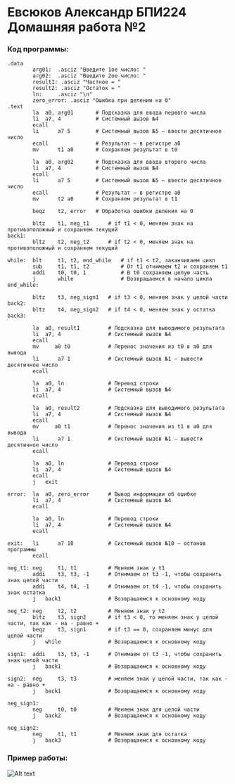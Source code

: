 # Евсюков Александр БПИ224 Домашняя работа №2

### Код программы:

```assembly
.data
	    arg01:  .asciz "Введите 1ое число: "
    	arg02:  .asciz "Введите 2ое число: "
    	result1: .asciz "Частное = "
    	result2: .asciz "Остаток = "
    	ln:     .asciz "\n"
    	zero_error: .asciz "Ошибка при делении на 0"
.text
        la 	a0, arg01       # Подсказка для ввода первого числа
        li 	a7, 4           # Системный вызов №4
        ecall
        li      a7 5        # Системный вызов №5 — ввести десятичное число
        ecall               # Результат — в регистре a0
        mv      t1 a0       # Сохраняем результат в t0

        la 	a0, arg02       # Подсказка для ввода второго числа
        li 	a7, 4           # Системный вызов №4
        ecall
        li      a7 5        # Системный вызов №5 — ввести десятичное число
        ecall               # Результат — в регистре a0
        mv      t2 a0       # Сохраняем результат в t1
        
        beqz 	t2, error   # Обработка ошибки деления на 0
        
	    bltz 	t1, neg_t1      # if t1 < 0, меняем знак на противоположный и сохраняем текущий
back1:
	    bltz 	t2, neg_t2      # if t2 < 0, меняем знак на противоположный и сохраняем текущий	
		    
while:	blt 	t1, t2, end_while   # if t1 < t2, заканчиваем цикл
	    sub 	t1, t1, t2          # От t1 отнимаем t2 и сохраняем t1
	    addi 	t0, t0, 1           # В t0 сохраняем целую часть 
	    j    	while               # Возвращаемся в начало цикла
end_while:
	
	    bltz	t3, neg_sign1   # if t3 < 0, меняем знак у целой части
back2:	
	    bltz	t4, neg_sign2   # if t4 < 0, меняем знак у остатка
back3:

        la 	a0, result1	        # Подсказка для выводимого результата
        li 	a7, 4       	    # Системный вызов №4
        ecall
        mv     a0 t0    	    # Перенос значения из t0 в a0 для вывода
        li      a7 1            # Системный вызов №1 — вывести десятичное число
        ecall
	
	    la 	a0, ln       	    # Перевод строки
        li 	a7, 4               # Системный вызов №4
        ecall
	
	    la 	a0, result2         # Подсказка для выводимого результата
        li 	a7, 4               # Системный вызов №4
        ecall
        mv     a0 t1    	    # Перенос значения из t1 в a0 для вывода
        li      a7 1            # Системный вызов №1 — вывести десятичное число
        ecall
	
        la 	a0, ln              # Перевод строки
        li 	a7, 4               # Системный вызов №4
        ecall
        j 	exit
        
error:	la 	a0, zero_error      # Вывод информации об ошибке
        li 	a7, 4               # Системный вызов №4
        ecall
        
        la 	a0, ln              # Перевод строки
        li 	a7, 4               # Системный вызов №4
        ecall
        
exit:   li      a7 10           # Системный вызов №10 — останов программы
       	ecall

neg_t1: neg 	t1, t1	        # Меняем знак у t1
	    addi 	t3, t3, -1	    # Отнимаем от t3 -1, чтобы сохранить знак целой части
	    addi 	t4, t4, -1	    # Отнимаем от t4 -1, чтобы сохранить знак остатка
	    j 	back1		        # Возвращаемся к основному коду
	
neg_t2: neg 	t2, t2		    # Меняем знак у t2
	    bltz 	t3, sign2	    # if t3 < 0, то меняем знак у целой части, так как - на - равно +
	    beqz 	t3, sign1	    # if t3 == 0, сохраняем минус для целой части
	    j 	while		        # Возвращаемся к основному коду
	
sign1:	addi 	t3, t3, -1 	    # Отнимаем от t3 -1, чтобы сохранить знак целой части
	    j 	back1		        # Возвращаемся к основному коду

sign2: 	neg 	t3, t3		    # меняем знак у целой части, так как - на - равно +
	    j	back1		        # Возвращаемся к основному коду
	
neg_sign1:
	    neg 	t0, t0		    # Меняем знак для целой части
	    j	back2		        # Возвращаемся к основному коду

neg_sign2:
	    neg 	t1, t1		    # Меняем знак для остатка
	    j	back3 		        # Возвращаемся к основному коду
```

### Пример работы:
![Alt text](https://lh3.googleusercontent.com/pw/AIL4fc9jagexby0MQm9wiTJlzDrNONY5fEsFHD7gadiqq4dQDhM9nOAA_qMGX1q2imyZH1mWsxhAgZJ9HkI5M9LPOhZRpOCQss2fJCYSsctDeaSucW0fsL3y9TGDyw8SZAlxLEIraXt8ngK3RP4oDUEeD8reqXF7w5brow0QIlEIJBAvXAXUSSwFMl5drYkdjCtP-wp2Zb0ACGQ68s9kPLBnAAc4TZzTTmxcXmKDpyWGdfb3l0vBbQmrT43k8HdkTQXCGhopBe-fFnlQb-j7gDP-aO1kvHGfqC4EXnSpfGELUQeVIp3zX7a0cgwPKv2VsaE-K4Yi1vzjpnrEEo9qKvrFUR13HiRBc_n1kd2PoHv3Hl61onDFQQG_ycqWLkpyRh6e5tdjmjkm0l8-P_X-6OTK7VRd_L0AjqcEXppHcMsXrxvbOMKKcYItRM5L9I5CDmnVBQxSkyT6PHcPHK8-Nwbj_0_1UxBvf6rGJqsIufaKTMozEhvwYBq50FzJ-zYHhJMmD0eGQrWATURT6a0tvzq4d9S32T4JazP2ZOlakTonQiTe6NdYfYVNcUSh30FJtYKkUiO9hzQ1VfflK1flD_JAmQaQy2spTOwkodWuIT0qMM2sR9H3r6EqPdpM9asw5jUNs2N0aeO40Pco2puxM94yc_QklAFC7q3XDWwtvDVhTHhmGclgiianFq0so1PPx8bcy6jt_Tmje3B3e4p6axeFudY0RdBzu1euct0ff1OUA_i9Go6hxidz57E6CPgkmYSoGcFVqxoCzNQpRXeqeWWpROLIXTdY-4Y0XiSsrNCwxt1OPnjvkb3v6S8JNoVRaO7Kbr9Qip2JMbCFs_p3x4h4bR-iJ-UQTIaDTELCTztPUyS90CwHoQkN0dRNStnE0f-cTn-s8r5BGnDmqrZQVhbbIMLEM7o=w1076-h997-s-no?authuser=0)
